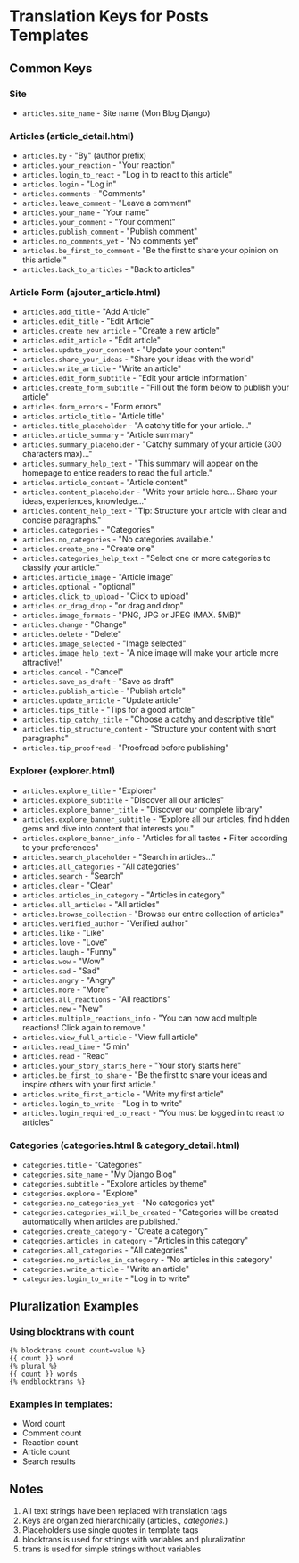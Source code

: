 # Translation Keys for Posts Templates

## Common Keys

### Site
- `articles.site_name` - Site name (Mon Blog Django)

### Articles (article_detail.html)
- `articles.by` - "By" (author prefix)
- `articles.your_reaction` - "Your reaction"
- `articles.login_to_react` - "Log in to react to this article"
- `articles.login` - "Log in"
- `articles.comments` - "Comments"
- `articles.leave_comment` - "Leave a comment"
- `articles.your_name` - "Your name"
- `articles.your_comment` - "Your comment"
- `articles.publish_comment` - "Publish comment"
- `articles.no_comments_yet` - "No comments yet"
- `articles.be_first_to_comment` - "Be the first to share your opinion on this article!"
- `articles.back_to_articles` - "Back to articles"

### Article Form (ajouter_article.html)
- `articles.add_title` - "Add Article"
- `articles.edit_title` - "Edit Article"
- `articles.create_new_article` - "Create a new article"
- `articles.edit_article` - "Edit article"
- `articles.update_your_content` - "Update your content"
- `articles.share_your_ideas` - "Share your ideas with the world"
- `articles.write_article` - "Write an article"
- `articles.edit_form_subtitle` - "Edit your article information"
- `articles.create_form_subtitle` - "Fill out the form below to publish your article"
- `articles.form_errors` - "Form errors"
- `articles.article_title` - "Article title"
- `articles.title_placeholder` - "A catchy title for your article..."
- `articles.article_summary` - "Article summary"
- `articles.summary_placeholder` - "Catchy summary of your article (300 characters max)..."
- `articles.summary_help_text` - "This summary will appear on the homepage to entice readers to read the full article."
- `articles.article_content` - "Article content"
- `articles.content_placeholder` - "Write your article here... Share your ideas, experiences, knowledge..."
- `articles.content_help_text` - "Tip: Structure your article with clear and concise paragraphs."
- `articles.categories` - "Categories"
- `articles.no_categories` - "No categories available."
- `articles.create_one` - "Create one"
- `articles.categories_help_text` - "Select one or more categories to classify your article."
- `articles.article_image` - "Article image"
- `articles.optional` - "optional"
- `articles.click_to_upload` - "Click to upload"
- `articles.or_drag_drop` - "or drag and drop"
- `articles.image_formats` - "PNG, JPG or JPEG (MAX. 5MB)"
- `articles.change` - "Change"
- `articles.delete` - "Delete"
- `articles.image_selected` - "Image selected"
- `articles.image_help_text` - "A nice image will make your article more attractive!"
- `articles.cancel` - "Cancel"
- `articles.save_as_draft` - "Save as draft"
- `articles.publish_article` - "Publish article"
- `articles.update_article` - "Update article"
- `articles.tips_title` - "Tips for a good article"
- `articles.tip_catchy_title` - "Choose a catchy and descriptive title"
- `articles.tip_structure_content` - "Structure your content with short paragraphs"
- `articles.tip_proofread` - "Proofread before publishing"

### Explorer (explorer.html)
- `articles.explore_title` - "Explorer"
- `articles.explore_subtitle` - "Discover all our articles"
- `articles.explore_banner_title` - "Discover our complete library"
- `articles.explore_banner_subtitle` - "Explore all our articles, find hidden gems and dive into content that interests you."
- `articles.explore_banner_info` - "Articles for all tastes • Filter according to your preferences"
- `articles.search_placeholder` - "Search in articles..."
- `articles.all_categories` - "All categories"
- `articles.search` - "Search"
- `articles.clear` - "Clear"
- `articles.articles_in_category` - "Articles in category"
- `articles.all_articles` - "All articles"
- `articles.browse_collection` - "Browse our entire collection of articles"
- `articles.verified_author` - "Verified author"
- `articles.like` - "Like"
- `articles.love` - "Love"
- `articles.laugh` - "Funny"
- `articles.wow` - "Wow"
- `articles.sad` - "Sad"
- `articles.angry` - "Angry"
- `articles.more` - "More"
- `articles.all_reactions` - "All reactions"
- `articles.new` - "New"
- `articles.multiple_reactions_info` - "You can now add multiple reactions! Click again to remove."
- `articles.view_full_article` - "View full article"
- `articles.read_time` - "5 min"
- `articles.read` - "Read"
- `articles.your_story_starts_here` - "Your story starts here"
- `articles.be_first_to_share` - "Be the first to share your ideas and inspire others with your first article."
- `articles.write_first_article` - "Write my first article"
- `articles.login_to_write` - "Log in to write"
- `articles.login_required_to_react` - "You must be logged in to react to articles"

### Categories (categories.html & category_detail.html)
- `categories.title` - "Categories"
- `categories.site_name` - "My Django Blog"
- `categories.subtitle` - "Explore articles by theme"
- `categories.explore` - "Explore"
- `categories.no_categories_yet` - "No categories yet"
- `categories.categories_will_be_created` - "Categories will be created automatically when articles are published."
- `categories.create_category` - "Create a category"
- `categories.articles_in_category` - "Articles in this category"
- `categories.all_categories` - "All categories"
- `categories.no_articles_in_category` - "No articles in this category"
- `categories.write_article` - "Write an article"
- `categories.login_to_write` - "Log in to write"

## Pluralization Examples

### Using blocktrans with count
```django
{% blocktrans count count=value %}
{{ count }} word
{% plural %}
{{ count }} words
{% endblocktrans %}
```

### Examples in templates:
- Word count
- Comment count
- Reaction count
- Article count
- Search results

## Notes

1. All text strings have been replaced with translation tags
2. Keys are organized hierarchically (articles.*, categories.*)
3. Placeholders use single quotes in template tags
4. blocktrans is used for strings with variables and pluralization
5. trans is used for simple strings without variables